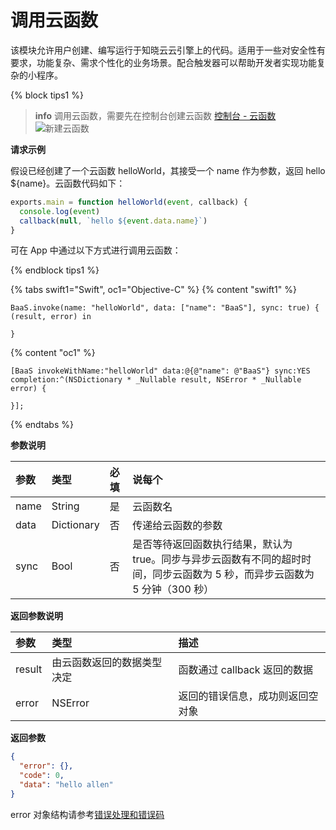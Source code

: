 <!-- ex_nonav -->

# 调用云函数

该模块允许用户创建、编写运行于知晓云云引擎上的代码。适用于一些对安全性有要求，功能复杂、需求个性化的业务场景。配合触发器可以帮助开发者实现功能复杂的小程序。

{% block tips1 %}

> **info**
> 调用云函数，需要先在控制台创建云函数 [控制台 - 云函数](https://cloud.minapp.com/dashboard/#/app/engine/cloud-function/function/)
> ![新建云函数](/images/dashboard/cloud-function-add.jpg)

**请求示例**

假设已经创建了一个云函数 helloWorld，其接受一个 name 作为参数，返回 hello ${name}。云函数代码如下：

```js
exports.main = function helloWorld(event, callback) {
  console.log(event)
  callback(null, `hello ${event.data.name}`)
}
```

可在 App 中通过以下方式进行调用云函数：

{% endblock tips1 %}

{% tabs swift1="Swift", oc1="Objective-C" %}
{% content "swift1" %}
```
BaaS.invoke(name: "helloWorld", data: ["name": "BaaS"], sync: true) { (result, error) in

}
```
{% content "oc1" %}
```
[BaaS invokeWithName:"helloWorld" data:@{@"name": @"BaaS"} sync:YES completion:^(NSDictionary * _Nullable result, NSError * _Nullable error) {
                        
}];
```
{% endtabs %}

**参数说明**

| 参数          | 类型   | 必填 | 说每个 |
| :----------- | :----- | :-- | :-- |
| name | String | 是     | 云函数名 |
| data       | Dictionary | 否  | 传递给云函数的参数 |
| sync         | Bool   | 否  | 是否等待返回函数执行结果，默认为 true。同步与异步云函数有不同的超时时间，同步云函数为 5 秒，而异步云函数为 5 分钟（300 秒）|

**返回参数说明**

| 参数   | 类型                   | 描述 |
| :---- | :--------------------- | :-- |
| result  | 由云函数返回的数据类型决定 | 函数通过 callback 返回的数据 |
| error | NSError                 | 返回的错误信息，成功则返回空对象 |

**返回参数**

```json
{
  "error": {},
  "code": 0,
  "data": "hello allen"
}
```

error 对象结构请参考[错误处理和错误码](/ios-sdk/error-code.md)